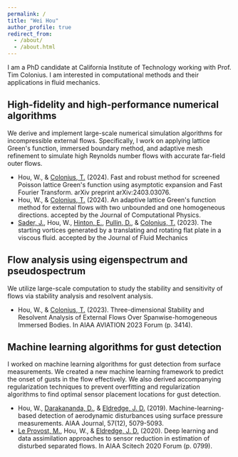 ```yaml
---
permalink: /
title: "Wei Hou"
author_profile: true
redirect_from: 
  - /about/
  - /about.html
---
```

I am a PhD candidate at California Institute of Technology working with Prof. Tim Colonius. I am interested in computational methods and their applications in fluid mechanics.

High-fidelity and high-performance numerical algorithms
------
We derive and implement large-scale numerical simulation algorithms for incompressible external flows. Specifically, I work on applying lattice Green's function, immersed boundary method, and adaptive mesh refinement to simulate high Reynolds number flows with accurate far-field outer flows.
- Hou, W., & [Colonius, T.](https://colonius.caltech.edu/) (2024). Fast and robust method for screened Poisson lattice Green's function using asymptotic expansion and Fast Fourier Transform. arXiv preprint arXiv:2403.03076. 
- Hou, W., & [Colonius, T.](https://colonius.caltech.edu/) (2024). An adaptive lattice Green's function method for external flows with two unbounded and one homogeneous directions. accepted by the Journal of Computational Physics.
- [Sader, J.](https://sader.caltech.edu/), Hou, W., [Hinton, E.](https://blogs.unimelb.edu.au/edward-hinton/), [Pullin, D.](https://www.eas.caltech.edu/people/dpullin), & [Colonius, T.](https://colonius.caltech.edu/) (2023). The starting vortices generated by a translating and rotating flat plate in a viscous fluid. accepted by the Journal of Fluid Mechanics

Flow analysis using eigenspectrum and pseudospectrum
------
We utilize large-scale computation to study the stability and sensitivity of flows via stability analysis and resolvent analysis.
- Hou, W., & [Colonius, T.](https://colonius.caltech.edu/) (2023). Three-dimensional Stability and Resolvent Analysis of External Flows Over Spanwise-homogeneous Immersed Bodies. In AIAA AVIATION 2023 Forum (p. 3414).

Machine learning algorithms for gust detection
------
I worked on machine learning algorithms for gust detection from surface measurements. We created a new machine learning framework to predict the onset of gusts in the flow effectively. We also derived accompanying regularization techniques to prevent overfitting and regularization algorithms to find optimal sensor placement locations for gust detection.
- Hou, W., [Darakananda, D.](https://github.com/darwindarak), & [Eldredge, J. D.](https://www.seas.ucla.edu/sofia/jeff/index.php) (2019). Machine-learning-based detection of aerodynamic disturbances using surface pressure measurements. AIAA Journal, 57(12), 5079-5093.
- [Le Provost, M.](https://github.com/mleprovost), Hou, W., & [Eldredge, J. D.](https://www.seas.ucla.edu/sofia/jeff/index.php) (2020). Deep learning and data assimilation approaches to sensor reduction in estimation of disturbed separated flows. In AIAA Scitech 2020 Forum (p. 0799).

